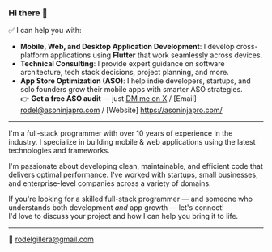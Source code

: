 ### Hi there 👋

✅ I can help you with:

- **Mobile, Web, and Desktop Application Development**: I develop cross-platform applications using **Flutter** that work seamlessly across devices.
- **Technical Consulting**: I provide expert guidance on software architecture, tech stack decisions, project planning, and more.
- **App Store Optimization (ASO)**: I help indie developers, startups, and solo founders grow their mobile apps with smarter ASO strategies.  
  👉 **Get a free ASO audit** — just [DM me on X](https://x.com/AsoNinjaPro) / [Email] rodel@asoninjapro.com / [Website] https://asoninjapro.com/

---

I'm a full-stack programmer with over 10 years of experience in the industry. I specialize in building mobile & web applications using the latest technologies and frameworks.

I'm passionate about developing clean, maintainable, and efficient code that delivers optimal performance. I've worked with startups, small businesses, and enterprise-level companies across a variety of domains.

If you're looking for a skilled full-stack programmer — and someone who understands both development *and* app growth — let's connect!  
I'd love to discuss your project and how I can help you bring it to life.

---
 
📩 rodelgillera@gmail.com
